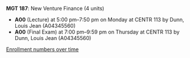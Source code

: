 **MGT 187**: New Venture Finance (4 units)

- **A00** (Lecture) at 5:00 pm–7:50 pm on Monday at CENTR 113 by Dunn, Louis Jean (A04345560)
- **A00** (Final Exam) at 7:00 pm–9:59 pm on Thursday at CENTR 113 by Dunn, Louis Jean (A04345560)

[Enrollment numbers over time](./MGT187.tsv)
